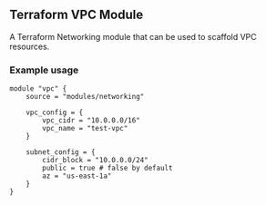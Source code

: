 ## Terraform VPC Module

A Terraform Networking module that can be used to scaffold VPC resources.

### Example usage

```hcl
module "vpc" {
    source = "modules/networking"

    vpc_config = {
        vpc_cidr = "10.0.0.0/16"
        vpc_name = "test-vpc"
    }

    subnet_config = {
        cidr_block = "10.0.0.0/24"
        public = true # false by default
        az = "us-east-1a"
    }
}
```
